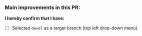 ### Main improvements in this PR:
<!-- Pointwise mention what changes were made in what function. Examples: 
- fix bug where `functionName` failed to do function X
- updated all documentation -->

**I hereby confirm that I have:**
<!-- Note: replace [ ] with [X] to check the box -->
- [ ] Selected `devel` as a target branch (top left drop-down menu)
